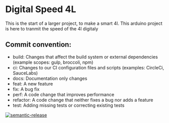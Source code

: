 # Digital Speed 4L

This is the start of a larger project, to make a smart 4l. This arduino project is here to tranmit the speed of the 4l digitaly

## Commit convention:
- build: Changes that affect the build system or external dependencies (example scopes: gulp, broccoli, npm)
- ci: Changes to our CI configuration files and scripts (examples: CircleCi, SauceLabs)
- docs: Documentation only changes
- feat: A new feature
- fix: A bug fix
- perf: A code change that improves performance
- refactor: A code change that neither fixes a bug nor adds a feature
- test: Adding missing tests or correcting existing tests

[![semantic-release](https://img.shields.io/badge/semantic-release-e10079.svg?logo=semantic-release)](https://github.com/semantic-release/semantic-release)
